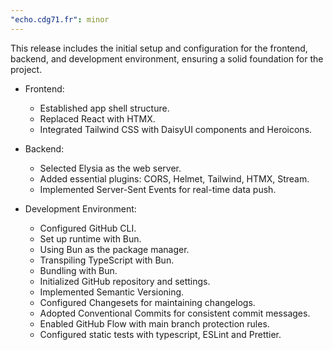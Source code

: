 ```yaml
---
"echo.cdg71.fr": minor
---
```


This release includes the initial setup and configuration for the frontend, backend, and development environment, ensuring a solid foundation for the project.

- Frontend:

  - Established app shell structure.
  - Replaced React with HTMX.
  - Integrated Tailwind CSS with DaisyUI components and Heroicons.

- Backend:

  - Selected Elysia as the web server.
  - Added essential plugins: CORS, Helmet, Tailwind, HTMX, Stream.
  - Implemented Server-Sent Events for real-time data push.

- Development Environment:

  - Configured GitHub CLI.
  - Set up runtime with Bun.
  - Using Bun as the package manager.
  - Transpiling TypeScript with Bun.
  - Bundling with Bun.
  - Initialized GitHub repository and settings.
  - Implemented Semantic Versioning.
  - Configured Changesets for maintaining changelogs.
  - Adopted Conventional Commits for consistent commit messages.
  - Enabled GitHub Flow with main branch protection rules.
  - Configured static tests with typescript, ESLint and Prettier.
